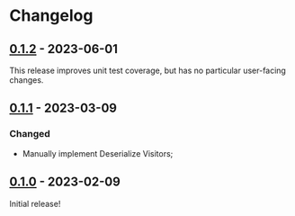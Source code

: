 # Changelog



## [0.1.2](https://github.com/Blobfolio/later_operator/releases/tag/v0.1.2) - 2023-06-01

This release improves unit test coverage, but has no particular user-facing changes.



## [0.1.1](https://github.com/Blobfolio/later_operator/releases/tag/v0.1.1) - 2023-03-09

### Changed

* Manually implement Deserialize Visitors;



## [0.1.0](https://github.com/Blobfolio/later_operator/releases/tag/v0.1.0) - 2023-02-09

Initial release!
